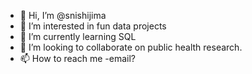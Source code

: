 - 👋 Hi, I’m @snishijima
- 👀 I’m interested in fun data projects
- 🌱 I’m currently learning SQL
- 💞️ I’m looking to collaborate on public health research.
- 📫 How to reach me -email?

<!---
snishijima/snishijima is a ✨ special ✨ repository because its `README.md` (this file) appears on your GitHub profile.
You can click the Preview link to take a look at your changes.
--->
